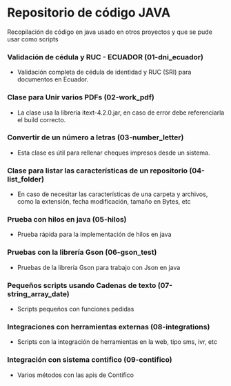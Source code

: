 # Repositorio de código JAVA
Recopilación de código en java usado en otros proyectos y que se pude usar como scripts

### Validación de cédula y RUC - ECUADOR (01-dni_ecuador)
- Validación completa de cédula de identidad y RUC (SRI) para documentos en Ecuador.

### Clase para Unir varios PDFs (02-work_pdf)
- La clase usa la librería itext-4.2.0.jar, en caso de error debe referenciarla el build correcto.

### Convertir de un número a letras (03-number_letter)
- Esta clase es útil para rellenar cheques impresos desde un sistema. 

### Clase para listar las características de un repositorio (04-list_folder)
- En caso de necesitar las características de una carpeta y archivos, como la extensión, fecha modificación, tamaño en Bytes, etc

### Prueba con hilos en java (05-hilos)
- Prueba rápida para la implementación de hilos en java

### Pruebas con la librería Gson (06-gson_test)
- Pruebas de la librería Gson para trabajo con Json en java

### Pequeños scripts usando Cadenas de texto (07-string_array_date)
- Scripts pequeños con funciones pedidas

### Integraciones con herramientas externas (08-integrations)
- Scripts con la integración de herramientas en la web, tipo sms, ivr, etc

### Integración con sistema contifico (09-contifico)
- Varios métodos con las apis de Contifico